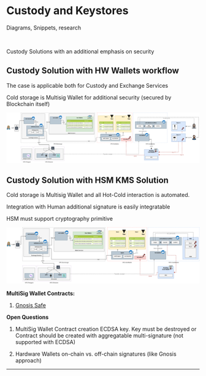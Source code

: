 # Custody and Keystores

Diagrams, Snippets, research

<br>

Custody Solutions with an additional emphasis on security 

## Custody Solution with HW Wallets workflow

The case is applicable both for Custody and Exchange Services

Cold storage is Multisig Wallet for additional security (secured by Blockchain itself)

<img src="Blockchain-Custody-HWW-Multisig-Architecture.drawio.png" width="1200">

<br>

## Custody Solution with HSM KMS Solution

Cold storage is Multisig Wallet and all Hot-Cold interaction is automated.

Integration with Human additional signature is easily integratable

HSM must support cryptography primitive

<img src="Blockchain-Custody-HSM-Architecture.drawio.png" width="1200">

<br>

__MultiSig Wallet Contracts:__

1. [Gnosis Safe](https://gnosis-safe.io/)


__Open Questions__

1. MultiSig Wallet Contract creation ECDSA key. Key must be destroyed or Contract should be created with aggregatable  multi-signature (not supported with ECDSA)

2. Hardware Wallets on-chain vs. off-chain signatures (like Gnosis approach)


----

